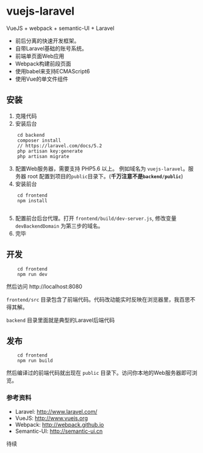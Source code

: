 # vuejs-laravel
VueJS + webpack + semantic-UI + Laravel


- 前后分离的快速开发框架。 
- 自带Laravel基础的账号系统。
- 前端单页面Web应用
- Webpack构建前段页面
- 使用babel来支持ECMAScript6
- 使用Vue的单文件组件


## 安装

1. 克隆代码
2. 安装后台

```
    cd backend
    composer install
    // https://laravel.com/docs/5.2
    php artisan key:generate
    php artisan migrate
```

3. 配置Web服务器，需要支持 PHP5.6 以上。 例如域名为 `vuejs-laravel`。服务器 root 配置到项目的`public`目录下。(**千万注意不是`backend/public`**)
4. 安装前台

```
    cd frontend
    npm install
    
```

5. 配置前台后台代理。打开 `frontend/build/dev-server.js`, 修改变量 `devBackendDomain` 为第三步的域名。
6. 完毕

## 开发

```
    cd frontend
    npm run dev
```

然后访问 http://localhost:8080 

``` frontend/src ``` 目录包含了前端代码。代码改动能实时反映在浏览器里，我百思不得其解。

``` backend ``` 目录里面就是典型的Laravel后端代码

## 发布

```
    cd frontend
    npm run build
```

然后编译过的前端代码就出现在 ``` public ``` 目录下。访问你本地的Web服务器即可浏览。

### 参考资料

- Laravel: http://www.laravel.com/
- VueJS:  http://www.vuejs.org
- Webpack: http://webpack.github.io
- Semantic-UI: http://semantic-ui.cn

待续

